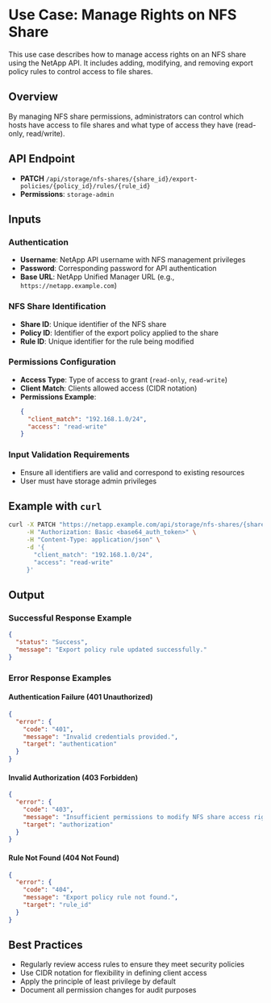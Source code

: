 # Use Case: Manage Rights on NFS Share

This use case describes how to manage access rights on an NFS share using the NetApp API. It includes adding, modifying, and removing export policy rules to control access to file shares.

## Overview

By managing NFS share permissions, administrators can control which hosts have access to file shares and what type of access they have (read-only, read/write).

## API Endpoint

- **PATCH** `/api/storage/nfs-shares/{share_id}/export-policies/{policy_id}/rules/{rule_id}`
- **Permissions**: `storage-admin`

## Inputs

### Authentication

- **Username**: NetApp API username with NFS management privileges
- **Password**: Corresponding password for API authentication
- **Base URL**: NetApp Unified Manager URL (e.g., `https://netapp.example.com`)

### NFS Share Identification

- **Share ID**: Unique identifier of the NFS share
- **Policy ID**: Identifier of the export policy applied to the share
- **Rule ID**: Unique identifier for the rule being modified

### Permissions Configuration

- **Access Type**: Type of access to grant (`read-only`, `read-write`)
- **Client Match**: Clients allowed access (CIDR notation)
- **Permissions Example**:
  ```json
  {
    "client_match": "192.168.1.0/24",
    "access": "read-write"
  }
  ```

### Input Validation Requirements

- Ensure all identifiers are valid and correspond to existing resources
- User must have storage admin privileges

## Example with `curl`

```bash
curl -X PATCH "https://netapp.example.com/api/storage/nfs-shares/{share_id}/export-policies/{policy_id}/rules/{rule_id}" \
     -H "Authorization: Basic <base64_auth_token>" \
     -H "Content-Type: application/json" \
     -d '{
       "client_match": "192.168.1.0/24",
       "access": "read-write"
     }'
```

## Output

### Successful Response Example

```json
{
  "status": "Success",
  "message": "Export policy rule updated successfully."
}
```

### Error Response Examples

#### Authentication Failure (401 Unauthorized)

```json
{
  "error": {
    "code": "401",
    "message": "Invalid credentials provided.",
    "target": "authentication"
  }
}
```

#### Invalid Authorization (403 Forbidden)

```json
{
  "error": {
    "code": "403",
    "message": "Insufficient permissions to modify NFS share access rights.",
    "target": "authorization"
  }
}
```

#### Rule Not Found (404 Not Found)

```json
{
  "error": {
    "code": "404",
    "message": "Export policy rule not found.",
    "target": "rule_id"
  }
}
```

## Best Practices

- Regularly review access rules to ensure they meet security policies
- Use CIDR notation for flexibility in defining client access
- Apply the principle of least privilege by default
- Document all permission changes for audit purposes
